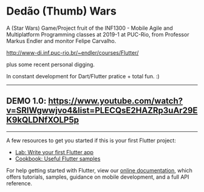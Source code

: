 # Dedão (Thumb) Wars

A (Star Wars) Game/Project fruit of the INF1300 - Mobile Agile and Multiplatform Programming classes at 2019-1 at PUC-Rio, from Professor Markus Endler and monitor Felipe Carvalho.

http://www-di.inf.puc-rio.br/~endler/courses/Flutter/ 

plus some recent personal digging.

In constant development for Dart/Flutter pratice + total fun. :)

-----------
DEMO 1.0:
https://www.youtube.com/watch?v=SRlWgwwjvo4&list=PLECQsE2HAZRp3uAr29EK9kQLDNfXOLP5p
-----------

---

A few resources to get you started if this is your first Flutter project:

- [Lab: Write your first Flutter app](https://flutter.io/docs/get-started/codelab)
- [Cookbook: Useful Flutter samples](https://flutter.io/docs/cookbook)

For help getting started with Flutter, view our 
[online documentation](https://flutter.io/docs), which offers tutorials, 
samples, guidance on mobile development, and a full API reference.

